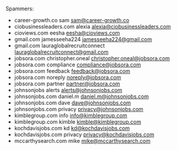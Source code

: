 Spammers:
- career-growth.co sam [sam@career-growth.co](mailto:sam@career-growth.co)
- ciobusinessleaders.com alexia [alexia@ciobusinessleaders.com](mailto:alexia@ciobusinessleaders.com)
- cioviews.com eesha [eesha@cioviews.com](mailto:eesha@cioviews.com)
- gmail.com jamesseeha224 [jamesseeha224@gmail.com](mailto:jamesseeha224@gmail.com)
- gmail.com lauraglobalrecruitconnect [lauraglobalrecruitconnect@gmail.com](mailto:lauraglobalrecruitconnect@gmail.com)
- jobsora.com christopher.oneal [christopher.oneal@jobsora.com](mailto:christopher.oneal@jobsora.com)
- jobsora.com compliance [compliance@jobsora.com](mailto:compliance@jobsora.com)
- jobsora.com feedback [feedback@jobsora.com](mailto:feedback@jobsora.com)
- jobsora.com noreply [noreply@jobsora.com](mailto:noreply@jobsora.com)
- jobsora.com partner [partner@jobsora.com](mailto:partner@jobsora.com)
- johnsonjobs alerts [alerts@johnsonjobs.com](mailto:alerts@johnsonjobs.com)
- johnsonjobs.com daniel.m [daniel.m@johnsonjobs.com](mailto:daniel.m@johnsonjobs.com)
- johnsonjobs.com dave [dave@johnsonjobs.com](mailto:dave@johnsonjobs.com)
- johnsonjobs.com privacy [privacy@johnsonjobs.com](mailto:privacy@johnsonjobs.com)
- kimblegroup.com info [info@kimblegroup.com](mailto:info@kimblegroup.com)
- kimblegroup.com kimble [kimble@kimblegroup.com](mailto:kimble@kimblegroup.com)
- kochdavisjobs.com kd [kd@kochdavisjobs.com](kd@kochdavisjobs.com)
- kochdavisjobs.com privacy [privacy@kochdavisjobs.com](privacy@kochdavisjobs.com)
- mccarthysearch.com mike [mike@mccarthysearch.com](mailto:mike@mccarthysearch.com)

